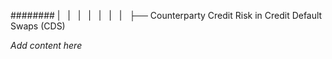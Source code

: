 ######## |   |   |   |   |   |   |   ├── Counterparty Credit Risk in Credit Default Swaps (CDS)

*Add content here*
